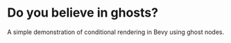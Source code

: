 # Do you believe in ghosts?

A simple demonstration of conditional rendering in Bevy using ghost nodes.
